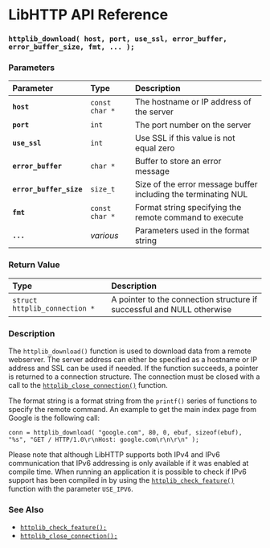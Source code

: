 # LibHTTP API Reference

### `httplib_download( host, port, use_ssl, error_buffer, error_buffer_size, fmt, ... );`

### Parameters

| Parameter | Type | Description |
| :--- | :--- | :--- |
|**`host`**|`const char *`|The hostname or IP address of the server|
|**`port`**|`int`|The port number on the server|
|**`use_ssl`**|`int`|Use SSL if this value is not equal zero|
|**`error_buffer`**|`char *`|Buffer to store an error message|
|**`error_buffer_size`**|`size_t`|Size of the error message buffer including the terminating NUL|
|**`fmt`**|`const char *`|Format string specifying the remote command to execute|
|**`...`**|*various*|Parameters used in the format string|

### Return Value

| Type | Description |
| :--- | :--- |
|`struct httplib_connection *`|A pointer to the connection structure if successful and NULL otherwise|

### Description

The `httplib_download()` function is used to download data from a remote webserver. The server address can either be specified as a hostname or IP address and SSL can be used if needed. If the function succeeds, a pointer is returned to a connection structure. The connection must be closed with a call to the [`httplib_close_connection()`](httplib_close_connection.md) function.

The format string is a format string from the `printf()` series of functions to specify the remote command. An example to get the main index page from Google is the following call:

`conn = httplib_download( "google.com", 80, 0, ebuf, sizeof(ebuf),
                     "%s", "GET / HTTP/1.0\r\nHost: google.com\r\n\r\n" );`

Please note that although LibHTTP supports both IPv4 and IPv6 communication that IPv6 addressing is only available if it was enabled at compile time. When running an application it is possible to check if IPv6 support has been compiled in by using the [`httplib_check_feature()`](httplib_check_feature.md) function with the parameter `USE_IPV6`.

### See Also

* [`httplib_check_feature();`](httplib_check_feature.md)
* [`httplib_close_connection();`](httplib_close_connection.md)
